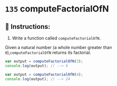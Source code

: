 # `135` computeFactorialOfN

## 📝 Instructions:

1. Write a function called `computeFactorialOfN`.

Given a natural number (a whole number greater than `0`),`computeFactorialOfN` returns its factorial.

```js
var output = computeFactorialOfN(3);
console.log(output); // --> 6

var output = computeFactorialOfN(4);
console.log(output); // --> 24
```